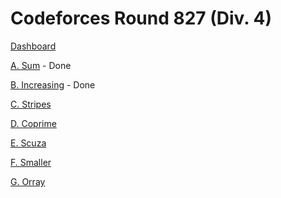 # Codeforces Round 827 (Div. 4)

[Dashboard](https://codeforces.com/contest/1742)

[A. Sum](https://codeforces.com/contest/1742/problem/A) - Done

[B. Increasing](https://codeforces.com/contest/1742/problem/B) - Done

[C. Stripes](https://codeforces.com/contest/1742/problem/C)

[D. Coprime](https://codeforces.com/contest/1742/problem/D)

[E. Scuza](https://codeforces.com/contest/1742/problem/E)

[F. Smaller](https://codeforces.com/contest/1742/problem/F)

[G. Orray](https://codeforces.com/contest/1742/problem/G)

